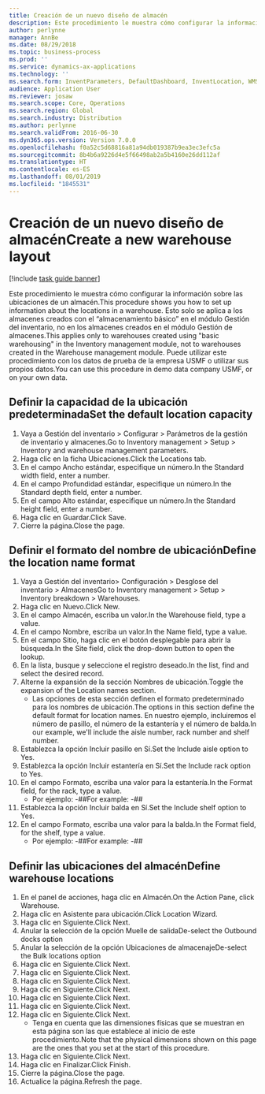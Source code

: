 ```yaml
---
title: Creación de un nuevo diseño de almacén
description: Este procedimiento le muestra cómo configurar la información sobre las ubicaciones de un almacén.
author: perlynne
manager: AnnBe
ms.date: 08/29/2018
ms.topic: business-process
ms.prod: ''
ms.service: dynamics-ax-applications
ms.technology: ''
ms.search.form: InventParameters, DefaultDashboard, InventLocation, WMSLocationWizard
audience: Application User
ms.reviewer: josaw
ms.search.scope: Core, Operations
ms.search.region: Global
ms.search.industry: Distribution
ms.author: perlynne
ms.search.validFrom: 2016-06-30
ms.dyn365.ops.version: Version 7.0.0
ms.openlocfilehash: f0a52c5d68816a81a94db019387b9ea3ec3efc5a
ms.sourcegitcommit: 8b4b6a9226d4e5f66498ab2a5b4160e26dd112af
ms.translationtype: HT
ms.contentlocale: es-ES
ms.lasthandoff: 08/01/2019
ms.locfileid: "1845531"
---
```

# <a name="create-a-new-warehouse-layout"></a><span data-ttu-id="2008c-103">Creación de un nuevo diseño de almacén</span><span class="sxs-lookup"><span data-stu-id="2008c-103">Create a new warehouse layout</span></span>

[!include [task guide banner](../../includes/task-guide-banner.md)]

<span data-ttu-id="2008c-104">Este procedimiento le muestra cómo configurar la información sobre las ubicaciones de un almacén.</span><span class="sxs-lookup"><span data-stu-id="2008c-104">This procedure shows you how to set up information about the locations in a warehouse.</span></span> <span data-ttu-id="2008c-105">Esto solo se aplica a los almacenes creados con el “almacenamiento básico” en el módulo Gestión del inventario, no en los almacenes creados en el módulo Gestión de almacenes.</span><span class="sxs-lookup"><span data-stu-id="2008c-105">This applies only to warehouses created using "basic warehousing" in the Inventory management module, not to warehouses created in the Warehouse management module.</span></span> <span data-ttu-id="2008c-106">Puede utilizar este procedimiento con los datos de prueba de la empresa USMF o utilizar sus propios datos.</span><span class="sxs-lookup"><span data-stu-id="2008c-106">You can use this procedure in demo data company USMF, or on your own data.</span></span>


## <a name="set-the-default-location-capacity"></a><span data-ttu-id="2008c-107">Definir la capacidad de la ubicación predeterminada</span><span class="sxs-lookup"><span data-stu-id="2008c-107">Set the default location capacity</span></span>
1. <span data-ttu-id="2008c-108">Vaya a Gestión del inventario > Configurar > Parámetros de la gestión de inventario y almacenes.</span><span class="sxs-lookup"><span data-stu-id="2008c-108">Go to Inventory management > Setup > Inventory and warehouse management parameters.</span></span>
2. <span data-ttu-id="2008c-109">Haga clic en la ficha Ubicaciones.</span><span class="sxs-lookup"><span data-stu-id="2008c-109">Click the Locations tab.</span></span>
3. <span data-ttu-id="2008c-110">En el campo Ancho estándar, especifique un número.</span><span class="sxs-lookup"><span data-stu-id="2008c-110">In the Standard width field, enter a number.</span></span>
4. <span data-ttu-id="2008c-111">En el campo Profundidad estándar, especifique un número.</span><span class="sxs-lookup"><span data-stu-id="2008c-111">In the Standard depth field, enter a number.</span></span>
5. <span data-ttu-id="2008c-112">En el campo Alto estándar, especifique un número.</span><span class="sxs-lookup"><span data-stu-id="2008c-112">In the Standard height field, enter a number.</span></span>
6. <span data-ttu-id="2008c-113">Haga clic en Guardar.</span><span class="sxs-lookup"><span data-stu-id="2008c-113">Click Save.</span></span>
7. <span data-ttu-id="2008c-114">Cierre la página.</span><span class="sxs-lookup"><span data-stu-id="2008c-114">Close the page.</span></span>

## <a name="define-the-location-name-format"></a><span data-ttu-id="2008c-115">Definir el formato del nombre de ubicación</span><span class="sxs-lookup"><span data-stu-id="2008c-115">Define the location name format</span></span>
1. <span data-ttu-id="2008c-116">Vaya a Gestión del inventario> Configuración > Desglose del inventario > Almacenes</span><span class="sxs-lookup"><span data-stu-id="2008c-116">Go to Inventory management > Setup > Inventory breakdown > Warehouses.</span></span>
2. <span data-ttu-id="2008c-117">Haga clic en Nuevo.</span><span class="sxs-lookup"><span data-stu-id="2008c-117">Click New.</span></span>
3. <span data-ttu-id="2008c-118">En el campo Almacén, escriba un valor.</span><span class="sxs-lookup"><span data-stu-id="2008c-118">In the Warehouse field, type a value.</span></span>
4. <span data-ttu-id="2008c-119">En el campo Nombre, escriba un valor.</span><span class="sxs-lookup"><span data-stu-id="2008c-119">In the Name field, type a value.</span></span>
5. <span data-ttu-id="2008c-120">En el campo Sitio, haga clic en el botón desplegable para abrir la búsqueda.</span><span class="sxs-lookup"><span data-stu-id="2008c-120">In the Site field, click the drop-down button to open the lookup.</span></span>
6. <span data-ttu-id="2008c-121">En la lista, busque y seleccione el registro deseado.</span><span class="sxs-lookup"><span data-stu-id="2008c-121">In the list, find and select the desired record.</span></span>
7. <span data-ttu-id="2008c-122">Alterne la expansión de la sección Nombres de ubicación.</span><span class="sxs-lookup"><span data-stu-id="2008c-122">Toggle the expansion of the Location names section.</span></span>
    * <span data-ttu-id="2008c-123">Las opciones de esta sección definen el formato predeterminado para los nombres de ubicación.</span><span class="sxs-lookup"><span data-stu-id="2008c-123">The options in this section define the default format for location names.</span></span> <span data-ttu-id="2008c-124">En nuestro ejemplo, incluiremos el número de pasillo, el número de la estantería y el número de balda.</span><span class="sxs-lookup"><span data-stu-id="2008c-124">In our example, we'll include the aisle number, rack number and shelf number.</span></span>  
8. <span data-ttu-id="2008c-125">Establezca la opción Incluir pasillo en Sí.</span><span class="sxs-lookup"><span data-stu-id="2008c-125">Set the Include aisle option to Yes.</span></span>
9. <span data-ttu-id="2008c-126">Establezca la opción Incluir estantería en Sí.</span><span class="sxs-lookup"><span data-stu-id="2008c-126">Set the Include rack option to Yes.</span></span> 
10. <span data-ttu-id="2008c-127">En el campo Formato, escriba una valor para la estantería.</span><span class="sxs-lookup"><span data-stu-id="2008c-127">In the Format field, for the rack, type a value.</span></span>
    * <span data-ttu-id="2008c-128">Por ejemplo: -##</span><span class="sxs-lookup"><span data-stu-id="2008c-128">For example: -##</span></span>  
11. <span data-ttu-id="2008c-129">Establezca la opción Incluir balda en Sí.</span><span class="sxs-lookup"><span data-stu-id="2008c-129">Set the Include shelf option to Yes.</span></span>
12. <span data-ttu-id="2008c-130">En el campo Formato, escriba una valor para la balda.</span><span class="sxs-lookup"><span data-stu-id="2008c-130">In the Format field, for the shelf, type a value.</span></span>
    * <span data-ttu-id="2008c-131">Por ejemplo: -##</span><span class="sxs-lookup"><span data-stu-id="2008c-131">For example: -##</span></span>  

## <a name="define-warehouse-locations"></a><span data-ttu-id="2008c-132">Definir las ubicaciones del almacén</span><span class="sxs-lookup"><span data-stu-id="2008c-132">Define warehouse locations</span></span>
1. <span data-ttu-id="2008c-133">En el panel de acciones, haga clic en Almacén.</span><span class="sxs-lookup"><span data-stu-id="2008c-133">On the Action Pane, click Warehouse.</span></span>
2. <span data-ttu-id="2008c-134">Haga clic en Asistente para ubicación.</span><span class="sxs-lookup"><span data-stu-id="2008c-134">Click Location Wizard.</span></span>
3. <span data-ttu-id="2008c-135">Haga clic en Siguiente.</span><span class="sxs-lookup"><span data-stu-id="2008c-135">Click Next.</span></span>
4. <span data-ttu-id="2008c-136">Anular la selección de la opción Muelle de salida</span><span class="sxs-lookup"><span data-stu-id="2008c-136">De-select the Outbound docks option</span></span>
5. <span data-ttu-id="2008c-137">Anular la selección de la opción Ubicaciones de almacenaje</span><span class="sxs-lookup"><span data-stu-id="2008c-137">De-select the Bulk locations option</span></span>
6. <span data-ttu-id="2008c-138">Haga clic en Siguiente.</span><span class="sxs-lookup"><span data-stu-id="2008c-138">Click Next.</span></span>
7. <span data-ttu-id="2008c-139">Haga clic en Siguiente.</span><span class="sxs-lookup"><span data-stu-id="2008c-139">Click Next.</span></span>
8. <span data-ttu-id="2008c-140">Haga clic en Siguiente.</span><span class="sxs-lookup"><span data-stu-id="2008c-140">Click Next.</span></span>
9. <span data-ttu-id="2008c-141">Haga clic en Siguiente.</span><span class="sxs-lookup"><span data-stu-id="2008c-141">Click Next.</span></span>
10. <span data-ttu-id="2008c-142">Haga clic en Siguiente.</span><span class="sxs-lookup"><span data-stu-id="2008c-142">Click Next.</span></span>
11. <span data-ttu-id="2008c-143">Haga clic en Siguiente.</span><span class="sxs-lookup"><span data-stu-id="2008c-143">Click Next.</span></span>
12. <span data-ttu-id="2008c-144">Haga clic en Siguiente.</span><span class="sxs-lookup"><span data-stu-id="2008c-144">Click Next.</span></span>
    * <span data-ttu-id="2008c-145">Tenga en cuenta que las dimensiones físicas que se muestran en esta página son las que establece al inicio de este procedimiento.</span><span class="sxs-lookup"><span data-stu-id="2008c-145">Note that the physical dimensions shown on this page are the ones that you set at the start of this procedure.</span></span>  
13. <span data-ttu-id="2008c-146">Haga clic en Siguiente.</span><span class="sxs-lookup"><span data-stu-id="2008c-146">Click Next.</span></span>
14. <span data-ttu-id="2008c-147">Haga clic en Finalizar.</span><span class="sxs-lookup"><span data-stu-id="2008c-147">Click Finish.</span></span>
15. <span data-ttu-id="2008c-148">Cierre la página.</span><span class="sxs-lookup"><span data-stu-id="2008c-148">Close the page.</span></span>
16. <span data-ttu-id="2008c-149">Actualice la página.</span><span class="sxs-lookup"><span data-stu-id="2008c-149">Refresh the page.</span></span>

